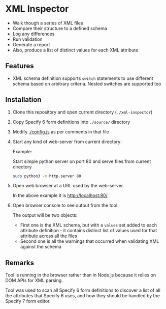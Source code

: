 # XML Inspector

- Walk though a series of XML files
- Compare their structure to a defined schema
- Log any differences
- Run validation
- Generate a report
- Also, produce a list of distinct values for each XML attribute

## Features

- XML schema definition supports `switch` statements to use different
  schema based on arbitrary criteria. Nested switches are supported too

## Installation

1. Clone this repository and open current directory (`./xml-inspector`)
2. Copy Specify 6 form definitions into `./source/` directory
3. Modify [./config.js](./config.js) as per comments in that file
4. Start any kind of web-server from current directory:

   Example:

   Start simple python server on port 80 and serve files from current
   directory

   ```bash
   sudo python3 -m http.server 80
   ```

5. Open web browser at a URL used by the web-server.

   In the above example it is [http://localhost:80/](http://localhost:80/)
6. Open browser console to see output from the tool

   The output will be two objects:

   - First one is the XML schema, but with a `values` set added to
     each attribute definition - it contains distinct list of values
     used for that attribute across all the files
   - Second one is all the warnings that occurred when validating XML
     against the schema

## Remarks

Tool is running in the browser rather than in Node.js because it relies on DOM
APIs for XML parsing.

Tool was used to scan all Specify 6 form definitions to discover a list of all
the attributes that Specify 6 uses, and how they should be handled by the
Specify 7 form editor.
